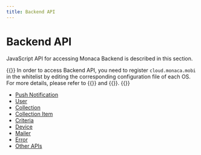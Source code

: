 ```yaml
---
title: Backend API
---
```


# Backend API

JavaScript API for accessing Monaca Backend is described in this
section.

{{<note>}}
In order to access Backend API, you need to register <code>cloud.monaca.mobi</code>
in the whitelist by editing the corresponding configuration file of each
OS. For more details, please refer to {{<link href="/en/reference/config/android_configuration/#access-origin-android" title="Access Origin (Android)">}} and {{<link href="/en/reference/config/ios_configuration/#access-origin" title="Access Origin (iOS)">}}.
{{</note>}}

- [Push Notification](push)
- [User](user)
- [Collection](collection)
- [Collection Item](collection_item)
- [Criteria](criteria)
- [Device](device)
- [Mailer](mailer)
- [Error](error)
- [Other APIs](other)
